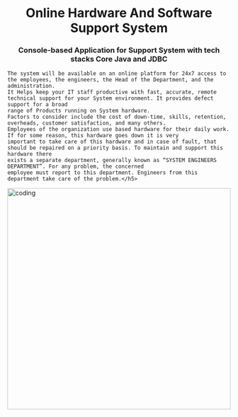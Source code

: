 <h1 align="center">Online Hardware And Software Support System</h1>

<h3 align="center">Console-based Application for Support System with tech stacks Core Java and JDBC</h3>
	
	The system will be available on an online platform for 24x7 access to the employees, the engineers, the Head of the Department, and the administration. 
	It Helps keep your IT staff productive with fast, accurate, remote technical support for your System environment. It provides defect support for a broad 
	range of Products running on System hardware.
	Factors to consider include the cost of down-time, skills, retention, overheads, customer satisfaction, and many others.
	Employees of the organization use based hardware for their daily work. If for some reason, this hardware goes down it is very
	important to take care of this hardware and in case of fault, that should be repaired on a priority basis. To maintain and support this hardware there 
	exists a separate department, generally known as “SYSTEM ENGINEERS DEPARTMENT”. For any problem, the concerned
	employee must report to this department. Engineers from this department take care of the problem.</h5>

<img align="center" width="100%" height="500"  alt = "coding" width = "500"  src = "https://github.com/nitya-nb/Online-Hardware-and-software-support-system/blob/main/ERD/ERD%20Online%20Hardware%20and%20Software%20Support%20System_page-0001.jpg?raw=true">
